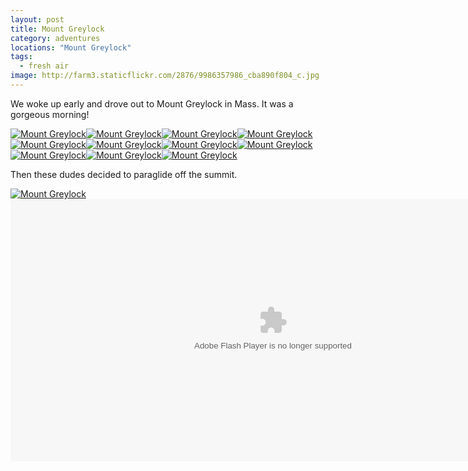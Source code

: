 ```yaml
---
layout: post
title: Mount Greylock
category: adventures
locations: "Mount Greylock"
tags: 
  - fresh air
image: http://farm3.staticflickr.com/2876/9986357986_cba890f804_c.jpg
---
```


We woke up early and drove out to Mount Greylock in Mass. It was a gorgeous morning!

<div class="photos">
<a href="http://www.flickr.com/photos/91218249@N05/9986387503/" title="Mount Greylock by katydecorah, on Flickr"><img src="http://farm8.staticflickr.com/7419/9986387503_05ac62422c_c.jpg" class="img-half" alt="Mount Greylock"></a><a href="http://www.flickr.com/photos/91218249@N05/9986278224/" title="Mount Greylock by katydecorah, on Flickr"><img src="http://farm3.staticflickr.com/2865/9986278224_581c9d4da5_c.jpg" class="img-half" alt="Mount Greylock"></a><a href="http://www.flickr.com/photos/91218249@N05/9986262155/" title="Mount Greylock by katydecorah, on Flickr"><img src="http://farm8.staticflickr.com/7343/9986262155_f7361b37dd_c.jpg" class="img-half" alt="Mount Greylock"></a><a href="http://www.flickr.com/photos/91218249@N05/9986286374/" title="Mount Greylock by katydecorah, on Flickr"><img src="http://farm8.staticflickr.com/7310/9986286374_29dcc5f9e0_c.jpg" class="img-half" alt="Mount Greylock"></a><a href="http://www.flickr.com/photos/91218249@N05/9986289224/" title="Mount Greylock by katydecorah, on Flickr"><img src="http://farm8.staticflickr.com/7439/9986289224_1fd8a552e2_c.jpg" class="img-half" alt="Mount Greylock"></a><a href="http://www.flickr.com/photos/91218249@N05/9986339946/" title="Mount Greylock by katydecorah, on Flickr"><img src="http://farm4.staticflickr.com/3812/9986339946_9f055c9206_c.jpg" class="img-half" alt="Mount Greylock"></a><a href="http://www.flickr.com/photos/91218249@N05/9986357986/" title="Mount Greylock by katydecorah, on Flickr"><img src="http://farm3.staticflickr.com/2876/9986357986_cba890f804_c.jpg" class="pop-out" alt="Mount Greylock"></a><a href="http://www.flickr.com/photos/91218249@N05/9986342406/" title="Mount Greylock by katydecorah, on Flickr"><img src="http://farm4.staticflickr.com/3751/9986342406_5f2f1d8f0a_c.jpg" class="img-split-wide" alt="Mount Greylock"></a><a href="http://www.flickr.com/photos/91218249@N05/9986310254/" title="Mount Greylock by katydecorah, on Flickr"><img src="http://farm3.staticflickr.com/2825/9986310254_c20897fbe9_c.jpg" class="img-split-tall" alt="Mount Greylock"></a><a href="http://www.flickr.com/photos/91218249@N05/9986303185/" title="Mount Greylock by katydecorah, on Flickr"><img src="http://farm4.staticflickr.com/3705/9986303185_cdb564de00_c.jpg" class="img-half" alt="Mount Greylock"></a><a href="http://www.flickr.com/photos/91218249@N05/9986444463/" title="Mount Greylock by katydecorah, on Flickr"><img src="http://farm3.staticflickr.com/2885/9986444463_c05924a5d6_c.jpg" class="img-half" alt="Mount Greylock"></a>
</div>

Then these dudes decided to paraglide off the summit.

<div class="photos">
<a href="http://www.flickr.com/photos/91218249@N05/9986386033/" title="Mount Greylock by katydecorah, on Flickr"><img src="http://farm4.staticflickr.com/3749/9986386033_deeb69c4c6_c.jpg" alt="Mount Greylock"></a>
<object type="application/x-shockwave-flash" width="840" height="420" class="pop-out" data="http://www.flickr.com/apps/video/stewart.swf?v=109786" classid="clsid:D27CDB6E-AE6D-11cf-96B8-444553540000"> <param name="flashvars" value="intl_lang=en-us&amp;photo_secret=447cc83b34&amp;photo_id=9986934734&amp;hd_default=false"></param> <param name="movie" value="http://www.flickr.com/apps/video/stewart.swf?v=109786"></param> <param name="bgcolor" value="#000000"></param> <param name="allowFullScreen" value="true"></param><embed type="application/x-shockwave-flash" src="http://www.flickr.com/apps/video/stewart.swf?v=109786" bgcolor="#000000" allowfullscreen="true" flashvars="intl_lang=en-us&amp;photo_secret=447cc83b34&amp;photo_id=9986934734&amp;hd_default=false" height="420" width="840"></embed></object>
</div>